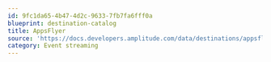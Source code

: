 ```yaml
---
id: 9fc1da65-4b47-4d2c-9633-7fb7fa6fff0a
blueprint: destination-catalog
title: AppsFlyer
source: 'https://docs.developers.amplitude.com/data/destinations/appsflyer'
category: Event streaming
---
```

